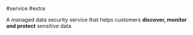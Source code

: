#service #extra 

A managed data security service that helps customers **discover, monitor and protect** sensitive data.